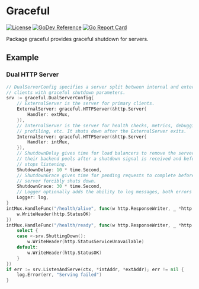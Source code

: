 # Graceful
[![License](https://img.shields.io/badge/license-mit-blue.svg?style=for-the-badge)](https://raw.githubusercontent.com/abursavich/graceful/main/LICENSE)
[![GoDev Reference](https://img.shields.io/static/v1?logo=go&logoColor=white&color=00ADD8&label=dev&message=reference&style=for-the-badge)](https://pkg.go.dev/bursavich.dev/graceful)
[![Go Report Card](https://goreportcard.com/badge/bursavich.dev/graceful?style=for-the-badge)](https://goreportcard.com/report/bursavich.dev/graceful)

Package graceful provides graceful shutdown for servers.


## Example

### Dual HTTP Server

```go
// DualServerConfig specifies a server split between internal and external
// clients with graceful shutdown parameters.
srv := graceful.DualServerConfig{
	// ExternalServer is the server for primary clients.
	ExternalServer: graceful.HTTPServer(&http.Server{
		Handler: extMux,
	}),
	// InternalServer is the server for health checks, metrics, debugging,
	// profiling, etc. It shuts down after the ExternalServer exits.
	InternalServer: graceful.HTTPServer(&http.Server{
		Handler: intMux,
	}),
	// ShutdownDelay gives time for load balancers to remove the server from
	// their backend pools after a shutdown signal is received and before it
	// stops listening.
	ShutdownDelay: 10 * time.Second,
	// ShutdownGrace gives time for pending requests to complete before the
	// server forcibly shuts down.
	ShutdownGrace: 30 * time.Second,
	// Logger optionally adds the ability to log messages, both errors and not.
	Logger: log,
}
intMux.HandleFunc("/health/alive", func(w http.ResponseWriter, _ *http.Request) {
	w.WriteHeader(http.StatusOK)
})
intMux.HandleFunc("/health/ready", func(w http.ResponseWriter, _ *http.Request) {
	select {
	case <-srv.ShuttingDown():
		w.WriteHeader(http.StatusServiceUnavailable)
	default:
		w.WriteHeader(http.StatusOK)
	}
})
if err := srv.ListenAndServe(ctx, *intAddr, *extAddr); err != nil {
	log.Error(err, "Serving failed")
}
```
